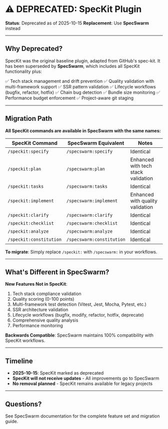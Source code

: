 # ⚠️ DEPRECATED: SpecKit Plugin

**Status**: Deprecated as of 2025-10-15
**Replacement**: Use **SpecSwarm** instead

---

## Why Deprecated?

SpecKit was the original baseline plugin, adapted from GitHub's spec-kit. It has been superseded by **SpecSwarm**, which includes all SpecKit functionality plus:

✅ Tech stack management and drift prevention
✅ Quality validation with multi-framework support
✅ SSR pattern validation
✅ Lifecycle workflows (bugfix, refactor, hotfix)
✅ Chain bug detection
✅ Bundle size monitoring
✅ Performance budget enforcement
✅ Project-aware git staging

---

## Migration Path

**All SpecKit commands are available in SpecSwarm with the same names:**

| SpecKit Command | SpecSwarm Equivalent | Notes |
|----------------|---------------------|-------|
| `/speckit:specify` | `/specswarm:specify` | Identical |
| `/speckit:plan` | `/specswarm:plan` | Enhanced with tech stack validation |
| `/speckit:tasks` | `/specswarm:tasks` | Identical |
| `/speckit:implement` | `/specswarm:implement` | Enhanced with quality validation |
| `/speckit:clarify` | `/specswarm:clarify` | Identical |
| `/speckit:checklist` | `/specswarm:checklist` | Identical |
| `/speckit:analyze` | `/specswarm:analyze` | Identical |
| `/speckit:constitution` | `/specswarm:constitution` | Identical |

**To migrate**: Simply replace `/speckit:` with `/specswarm:` in your workflows.

---

## What's Different in SpecSwarm?

**New Features Not in SpecKit**:
1. Tech stack compliance validation
2. Quality scoring (0-100 points)
3. Multi-framework test detection (Vitest, Jest, Mocha, Pytest, etc.)
4. SSR architecture validation
5. Lifecycle workflows (bugfix, modify, refactor, hotfix, deprecate)
6. Comprehensive quality analysis
7. Performance monitoring

**Backwards Compatible**: SpecSwarm maintains 100% compatibility with SpecKit workflows.

---

## Timeline

- **2025-10-15**: SpecKit marked as deprecated
- **SpecKit will not receive updates** - All improvements go to SpecSwarm
- **No removal planned** - SpecKit remains available for legacy projects

---

## Questions?

See SpecSwarm documentation for the complete feature set and migration guide.
